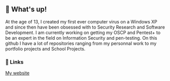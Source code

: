 ## :lemon: What's up!

At the age of 13, I created my first ever computer virus on a Windows XP and since then have been obsessed with to Security Research and Software Development. I am currently working on getting my OSCP and Pentest+ to be an expert in the field on Information Security and pen-testing. On this github I have a lot of repositories ranging from my personnal work to my portfolio projects and School Projects.

### :peach: Links
[My website](https://leosmith.xyz/)

<!--
**p4p1/p4p1** is a ✨ _special_ ✨ repository because its `README.md` (this file) appears on your GitHub profile.

Here are some ideas to get you started:

- 🔭 I’m currently working on ...
- 🌱 I’m currently learning ...
- 👯 I’m looking to collaborate on ...
- 🤔 I’m looking for help with ...
- 💬 Ask me about ...
- 📫 How to reach me: ...
- 😄 Pronouns: ...
- ⚡ Fun fact: ...
-->
